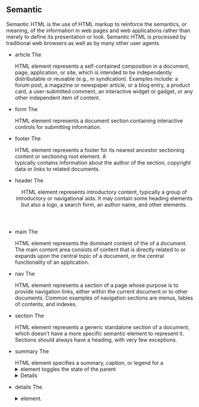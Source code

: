 ## Semantic

Semantic HTML is the use of HTML markup to reinforce the semantics, or meaning, of the information in web pages and web applications rather than merely to define its presentation or look. Semantic HTML is processed by traditional web browsers as well as by many other user agents

- article
  The <article> HTML element represents a self-contained composition in a document, page, application, or site, which is intended to be independently distributable or reusable (e.g., in syndication). Examples include: a forum post, a magazine or newspaper article, or a blog entry, a product card, a user-submitted comment, an interactive widget or gadget, or any other independent item of content.

- form
  The <form> HTML element represents a document section containing interactive controls for submitting information.

- footer
  The <footer> HTML element represents a footer for its nearest ancestor sectioning content or sectioning root element. A <footer> typically contains information about the author of the section, copyright data or links to related documents.

- header
  The <header> HTML element represents introductory content, typically a group of introductory or navigational aids. It may contain some heading elements but also a logo, a search form, an author name, and other elements.

- main
  The <main> HTML element represents the dominant content of the <body> of a document. The main content area consists of content that is directly related to or expands upon the central topic of a document, or the central functionality of an application.

- nav
  The <nav> HTML element represents a section of a page whose purpose is to provide navigation links, either within the current document or to other documents. Common examples of navigation sections are menus, tables of contents, and indexes.

- section
  The <section> HTML element represents a generic standalone section of a document, which doesn't have a more specific semantic element to represent it. Sections should always have a heading, with very few exceptions.

- summary
  The <summary> HTML element specifies a summary, caption, or legend for a <details> element's disclosure box. Clicking the <summary> element toggles the state of the parent <details> element open and closed.

- details
  The <details> HTML element creates a disclosure widget in which information is visible only when the widget is toggled into an "open" state. A summary or label must be provided using the <summary> element.
